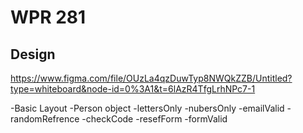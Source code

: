 # WPR 281

## Design
https://www.figma.com/file/OUzLa4qzDuwTyp8NWQkZZB/Untitled?type=whiteboard&node-id=0%3A1&t=6lAzR4TfgLrhNPc7-1

-Basic Layout
-Person object
-lettersOnly 
-nubersOnly 
-emailValid 
-randomRefrence 
-checkCode
-resefForm
-formValid
